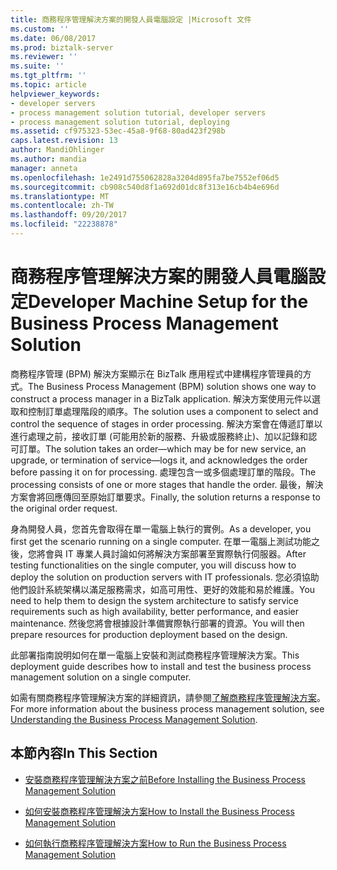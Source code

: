 ```yaml
---
title: 商務程序管理解決方案的開發人員電腦設定 |Microsoft 文件
ms.custom: ''
ms.date: 06/08/2017
ms.prod: biztalk-server
ms.reviewer: ''
ms.suite: ''
ms.tgt_pltfrm: ''
ms.topic: article
helpviewer_keywords:
- developer servers
- process management solution tutorial, developer servers
- process management solution tutorial, deploying
ms.assetid: cf975323-53ec-45a8-9f68-80ad423f298b
caps.latest.revision: 13
author: MandiOhlinger
ms.author: mandia
manager: anneta
ms.openlocfilehash: 1e2491d755062828a3204d895fa7be7552ef06d5
ms.sourcegitcommit: cb908c540d8f1a692d01dc8f313e16cb4b4e696d
ms.translationtype: MT
ms.contentlocale: zh-TW
ms.lasthandoff: 09/20/2017
ms.locfileid: "22238878"
---
```

# <a name="developer-machine-setup-for-the-business-process-management-solution"></a><span data-ttu-id="01aea-102">商務程序管理解決方案的開發人員電腦設定</span><span class="sxs-lookup"><span data-stu-id="01aea-102">Developer Machine Setup for the Business Process Management Solution</span></span>
<span data-ttu-id="01aea-103">商務程序管理 (BPM) 解決方案顯示在 BizTalk 應用程式中建構程序管理員的方式。</span><span class="sxs-lookup"><span data-stu-id="01aea-103">The Business Process Management (BPM) solution shows one way to construct a process manager in a BizTalk application.</span></span> <span data-ttu-id="01aea-104">解決方案使用元件以選取和控制訂單處理階段的順序。</span><span class="sxs-lookup"><span data-stu-id="01aea-104">The solution uses a component to select and control the sequence of stages in order processing.</span></span> <span data-ttu-id="01aea-105">解決方案會在傳遞訂單以進行處理之前，接收訂單 (可能用於新的服務、升級或服務終止)、加以記錄和認可訂單。</span><span class="sxs-lookup"><span data-stu-id="01aea-105">The solution takes an order—which may be for new service, an upgrade, or termination of service—logs it, and acknowledges the order before passing it on for processing.</span></span> <span data-ttu-id="01aea-106">處理包含一或多個處理訂單的階段。</span><span class="sxs-lookup"><span data-stu-id="01aea-106">The processing consists of one or more stages that handle the order.</span></span> <span data-ttu-id="01aea-107">最後，解決方案會將回應傳回至原始訂單要求。</span><span class="sxs-lookup"><span data-stu-id="01aea-107">Finally, the solution returns a response to the original order request.</span></span>  
  
 <span data-ttu-id="01aea-108">身為開發人員，您首先會取得在單一電腦上執行的實例。</span><span class="sxs-lookup"><span data-stu-id="01aea-108">As a developer, you first get the scenario running on a single computer.</span></span> <span data-ttu-id="01aea-109">在單一電腦上測試功能之後，您將會與 IT 專業人員討論如何將解決方案部署至實際執行伺服器。</span><span class="sxs-lookup"><span data-stu-id="01aea-109">After testing functionalities on the single computer, you will discuss how to deploy the solution on production servers with IT professionals.</span></span> <span data-ttu-id="01aea-110">您必須協助他們設計系統架構以滿足服務需求，如高可用性、更好的效能和易於維護。</span><span class="sxs-lookup"><span data-stu-id="01aea-110">You need to help them to design the system architecture to satisfy service requirements such as high availability, better performance, and easier maintenance.</span></span> <span data-ttu-id="01aea-111">然後您將會根據設計準備實際執行部署的資源。</span><span class="sxs-lookup"><span data-stu-id="01aea-111">You will then prepare resources for production deployment based on the design.</span></span>  
  
 <span data-ttu-id="01aea-112">此部署指南說明如何在單一電腦上安裝和測試商務程序管理解決方案。</span><span class="sxs-lookup"><span data-stu-id="01aea-112">This deployment guide describes how to install and test the business process management solution on a single computer.</span></span>  
  
 <span data-ttu-id="01aea-113">如需有關商務程序管理解決方案的詳細資訊，請參閱[了解商務程序管理解決方案](../core/understanding-the-business-process-management-solution.md)。</span><span class="sxs-lookup"><span data-stu-id="01aea-113">For more information about the business process management solution, see [Understanding the Business Process Management Solution](../core/understanding-the-business-process-management-solution.md).</span></span>  
  
## <a name="in-this-section"></a><span data-ttu-id="01aea-114">本節內容</span><span class="sxs-lookup"><span data-stu-id="01aea-114">In This Section</span></span>  
  
-   [<span data-ttu-id="01aea-115">安裝商務程序管理解決方案之前</span><span class="sxs-lookup"><span data-stu-id="01aea-115">Before Installing the Business Process Management Solution</span></span>](../core/before-installing-the-business-process-management-solution.md)  
  
-   [<span data-ttu-id="01aea-116">如何安裝商務程序管理解決方案</span><span class="sxs-lookup"><span data-stu-id="01aea-116">How to Install the Business Process Management Solution</span></span>](../core/how-to-install-the-business-process-management-solution.md)  
  
-   [<span data-ttu-id="01aea-117">如何執行商務程序管理解決方案</span><span class="sxs-lookup"><span data-stu-id="01aea-117">How to Run the Business Process Management Solution</span></span>](../core/how-to-run-the-business-process-management-solution.md)